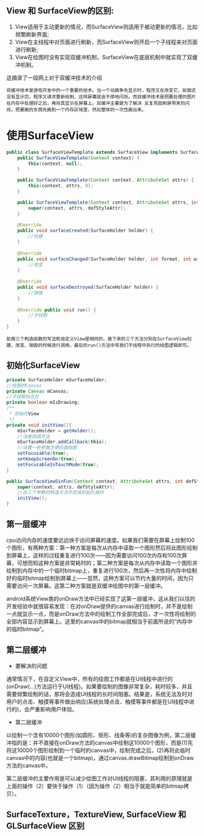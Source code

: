 ## View 和 SurfaceView的区别:
1. View适用于主动更新的情况，而SurfaceView则适用于被动更新的情况，比如频繁刷新界面;
2. View在主线程中对页面进行刷新，而SurfaceView则开启一个子线程来对页面进行刷新;
3. View在绘图时没有实现双缓冲机制，SurfaceView在底层机制中就实现了双缓冲机制。

这摘录了一段网上对于双缓冲技术的介绍

`
双缓冲技术是游戏开发中的一个重要的技术。当一个动画争先显示时，程序又在改变它，前面还没有显示完，程序又请求重新绘制，这样屏幕就会不停地闪烁。而双缓冲技术是把要处理的图片在内存中处理好之后，再将其显示在屏幕上。双缓冲主要是为了解决 反复局部刷屏带来的闪烁。把要画的东西先画到一个内存区域里，然后整体的一次性画出来。
`

# 使用SurfaceView
```java
public class SurfaceViewTemplate extends SurfaceView implements SurfaceHolder.Callback, Runnable { 
    public SurfaceViewTemplate(Context context) { 
        this(context, null); 
    }

    public SurfaceViewTemplate(Context context, AttributeSet attrs) { 
        this(context, attrs, 0); 
    }

    public SurfaceViewTemplate(Context context, AttributeSet attrs, int defStyleAttr) { 
        super(context, attrs, defStyleAttr); 
    } 
    
    @Override 
    public void surfaceCreated(SurfaceHolder holder) { 
        //创建 
    } 
    
    @Override 
    public void surfaceChanged(SurfaceHolder holder, int format, int width, int height) { 
        //改变 
    } 
    
    @Override 
    public void surfaceDestroyed(SurfaceHolder holder) { 
        //销毁 
    } 
    
    @Override public void run() { 
        //子线程 
    } 
}
```

`前面三个构造函数的写法和自定义View是相同的，接下来的三个方法分别在SurfaceView创建、改变、销毁的时候进行调用，最后的run()方法中写我们子线程中执行的绘图逻辑即可。`

## 初始化SurfaceView
```java
private SurfaceHolder mSurfaceHolder; 
//绘图的Canvas 
private Canvas mCanvas; 
//子线程标志位 
private boolean mIsDrawing; 
/** 
 * 初始化View 
 */ 
private void initView(){ 
    mSurfaceHolder = getHolder(); 
    //注册回调方法 
    mSurfaceHolder.addCallback(this); 
    //设置一些参数方便后面绘图 
    setFocusable(true); 
    setKeepScreenOn(true); 
    setFocusableInTouchMode(true); 
} 

public SurfaceViewSinFun(Context context, AttributeSet attrs, int defStyleAttr) { 
    super(context, attrs, defStyleAttr); 
    //在三个参数的构造方法中完成初始化操作 
    initView(); 
}
```

## 第一层缓冲

cpu访问内存的速度要远远快于访问屏幕的速度。如果我们需要在屏幕上绘制100个图形，有两种方案：第一种方案是每次从内存中读取一个图形然后将此图形绘制到屏幕上，这样的过程重复进行100次——因为需要访问100次内存和100次屏幕，可想而知这种方案是非常耗时的；第二种方案是每次从内存中读取一个图形并绘制到内存中的一个临时bitmap上，重复进行100次，然后再一次性将内存中绘制好的临时bitmap绘制到屏幕上——显然，这种方案可以节约大量的时间，因为只需要访问一次屏幕。这第二种方案就是双缓冲绘图中的第一层缓冲。

android系统View类的onDraw方法中已经实现了这第一层缓冲，这从我们以往的开发经验中就很容易发现：在对onDraw提供的canvas进行绘制时，并不是绘制一点就显示一点，而是onDraw方法中的绘制工作全部完成后，才一次性将绘制的全部内容显示到屏幕上。这里的canvas中的bitmap就相当于前面所说的“内存中的临时bitmap”。

## 第二层缓冲

* 要解决的问题

通常情况下，在自定义View中，所有的绘图工作都是在UI线程中进行的(onDraw(…)方法运行于UI线程)。如果要绘制的图像非常复杂，耗时较多，并且需要频繁绘制的话，那将会造成UI线程的长时间阻塞。结果是，系统无法及时对用户的点击、触摸等事件做出响应(系统处理点击、触摸等事件都是在UI线程中进行的)，会严重影响用户体验。

* 第二层缓冲

以绘制一个含有10000个图形(如圆形、矩形、线条等)的复杂图像为例，第二层缓冲指的是：并不直接在onDraw方法的canvas中绘制这10000个图形，而是(1)先将这10000个图形绘制到一个临时的canvas中，绘制完成之后，(2)再将此临时canvas中的内容(也就是一个bitmap)，通过canvas.drawBitmap绘制到onDraw方法的canvas中。

第二层缓冲的主要作用是可以减少绘图工作对UI线程的阻塞，其利用的原理就是上面的操作（2）要快于操作（1）（因为操作（2）相当于就是简单的bitmap拷贝）。

## SurfaceTexture，TextureView, SurfaceView 和 GLSurfaceView 区别
